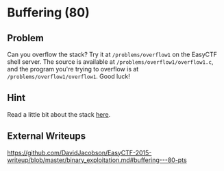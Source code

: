 # Buffering (80)

## Problem

Can you overflow the stack? Try it at `/problems/overflow1` on the EasyCTF shell server. The source is available at `/problems/overflow1/overflow1.c`, and the program you're trying to overflow is at `/problems/overflow1/overflow1`. Good luck!

## Hint

Read a little bit about the stack [here](https://www.exploit-db.com/docs/28475.pdf).

## External Writeups

https://github.com/DavidJacobson/EasyCTF-2015-writeup/blob/master/binary_exploitation.md#buffering---80-pts
